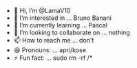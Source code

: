 - 👋 Hi, I’m @LamaV10
- 👀 I’m interested in ... Bruno Banani
- 🌱 I’m currently learning ... Pascal
- 💞️ I’m looking to collaborate on ... nothing
- 📫 How to reach me ... don't
- 😄 Pronouns: ... apri/kose
- ⚡ Fun fact: ... sudo rm -rf /*

<!---
LamaV10/LamaV10 is a ✨ special ✨ repository because its `README.md` (this file) appears on your GitHub profile.
You can click the Preview link to take a look at your changes.
--->
